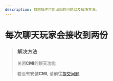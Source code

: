 ```yaml
---
description: 目前插件可能出现的问题以及解决方法。
---
```


# 每次聊天玩家会接收到两份

> ### 解决方法
>
> 关闭**CMI**的聊天功能
> 
> 若没有安装**CMI**, 请前往[提交问题](../shi-yong-wen-ti/ti-jiao-wen-ti.md)